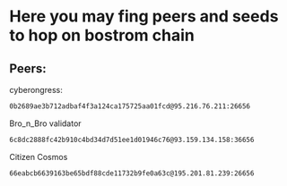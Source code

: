 # Here you may fing peers and seeds to hop on bostrom chain

## Peers:

cyberongress:

```bash
0b2689ae3b712adbaf4f3a124ca175725aa01fcd@95.216.76.211:26656
```

Bro_n_Bro validator

```bash
6c8dc2888fc42b910c4bd34d7d51ee1d01946c76@93.159.134.158:36656
```

Citizen Cosmos

```bash
66eabcb6639163be65bdf88cde11732b9fe0a63c@195.201.81.239:26656
```